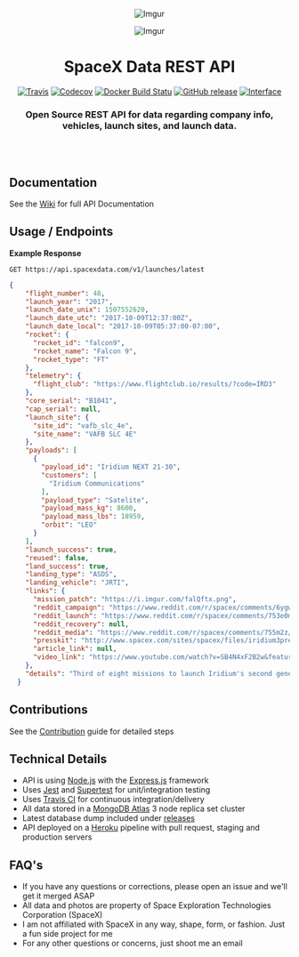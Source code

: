 <div align="center">

![Imgur](http://i.imgur.com/eL73Iit.png)

![Imgur](https://i.imgur.com/HOh86Ex.jpg)

# SpaceX Data REST API

[![Travis](https://img.shields.io/travis/r-spacex/SpaceX-API.svg?style=flat-square)](https://travis-ci.org/r-spacex/SpaceX-API)
[![Codecov](https://img.shields.io/codecov/c/github/r-spacex/SpaceX-API.svg?style=flat-square)](https://codecov.io/gh/r-spacex/SpaceX-API)
[![Docker Build Statu](https://img.shields.io/docker/build/jakewmeyer/spacex-api.svg?style=flat-square)](https://hub.docker.com/r/jakewmeyer/spacex-api/)
[![GitHub release](https://img.shields.io/github/release/r-spacex/SpaceX-API.svg?style=flat-square)]()
[![Interface](https://img.shields.io/badge/interface-REST-brightgreen.svg?style=flat-square)]()

### Open Source REST API for data regarding company info, vehicles, launch sites, and launch data.
<br></br>

</div>

## Documentation
See the [Wiki](https://github.com/r-spacex/SpaceX-API/wiki) for full API Documentation

## Usage / Endpoints

**Example Response**

```http
GET https://api.spacexdata.com/v1/launches/latest
```

```json
{
    "flight_number": 48,
    "launch_year": "2017",
    "launch_date_unix": 1507552620,
    "launch_date_utc": "2017-10-09T12:37:00Z",
    "launch_date_local": "2017-10-09T05:37:00-07:00",
    "rocket": {
      "rocket_id": "falcon9",
      "rocket_name": "Falcon 9",
      "rocket_type": "FT"
    },
    "telemetry": {
      "flight_club": "https://www.flightclub.io/results/?code=IRD3"
    },
    "core_serial": "B1041",
    "cap_serial": null,
    "launch_site": {
      "site_id": "vafb_slc_4e",
      "site_name": "VAFB SLC 4E"
    },
    "payloads": [
      {
        "payload_id": "Iridium NEXT 21-30",
        "customers": [
          "Iridium Communications"
        ],
        "payload_type": "Satelite",
        "payload_mass_kg": 8600,
        "payload_mass_lbs": 18959,
        "orbit": "LEO"
      }
    ],
    "launch_success": true,
    "reused": false,
    "land_success": true,
    "landing_type": "ASDS",
    "landing_vehicle": "JRTI",
    "links": {
      "mission_patch": "https://i.imgur.com/falQftx.png",
      "reddit_campaign": "https://www.reddit.com/r/spacex/comments/6ygwxw/iridium_next_constellation_mission_3_launch/",
      "reddit_launch": "https://www.reddit.com/r/spacex/comments/753e0m/iridium_next_mission_3_official_launch_discussion/",
      "reddit_recovery": null,
      "reddit_media": "https://www.reddit.com/r/spacex/comments/755m2z/rspacex_iridium3_media_thread_videos_images_gifs/",
      "presskit": "http://www.spacex.com/sites/spacex/files/iridium3presskit.pdf",
      "article_link": null,
      "video_link": "https://www.youtube.com/watch?v=SB4N4xF2B2w&feature=youtu.be"
    },
    "details": "Third of eight missions to launch Iridium's second generation constellation from VAFB"
  }
  ```

## Contributions
See the [Contribution](https://github.com/r-spacex/SpaceX-API/blob/master/CONTRIBUTING.md) guide for detailed steps

## Technical Details
* API is using [Node.js](https://nodejs.org/en/) with the [Express.js](https://expressjs.com/) framework
* Uses [Jest](https://facebook.github.io/jest/) and [Supertest](https://github.com/visionmedia/supertest) for unit/integration testing
* Uses [Travis CI](https://travis-ci.org/) for continuous integration/delivery
* All data stored in a [MongoDB Atlas](https://www.mongodb.com/cloud/atlas) 3 node replica set cluster
* Latest database dump included under [releases](https://github.com/r-spacex/SpaceX-API/releases)
* API deployed on a [Heroku](https://www.heroku.com/) pipeline with pull request, staging and production servers

## FAQ's
* If you have any questions or corrections, please open an issue and we'll get it merged ASAP
* All data and photos are property of Space Exploration Technologies Corporation (SpaceX)
* I am not affiliated with SpaceX in any way, shape, form, or fashion. Just a fun side project for me
* For any other questions or concerns, just shoot me an email
